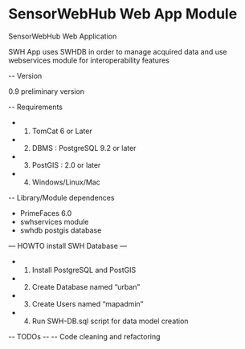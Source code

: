 # SensorWebHub Web App Module
SensorWebHub Web Application

SWH App uses SWHDB in order to manage acquired data and use webservices module for interoperability features



-- Version

0.9 preliminary version


-- Requirements

- 1) TomCat 6 or Later
- 2) DBMS : PostgreSQL 9.2 or later
- 3) PostGIS : 2.0 or later
- 4) Windows/Linux/Mac

-- Library/Module dependences

- PrimeFaces 6.0
- swhservices module
- swhdb postgis database


— HOWTO install SWH Database
—
- 1) Install PostgreSQL and PostGIS
- 2) Create Database named “urban”
- 3) Create Users named “mapadmin”
- 4) Run SWH-DB.sql script for data model creation



-- TODOs --
-- Code cleaning and refactoring
